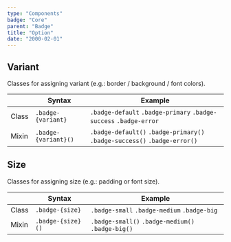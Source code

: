 ```yaml
---
type: "Components"
badge: "Core"
parent: "Badge"
title: "Option"
date: "2000-02-01"
---
```


## Variant

Classes for assigning variant (e.g.: border / background / font colors).

<div class="table-scroll">

|                         | Syntax                                    | Example                       |
| ----------------------- | ----------------------------------------- | ----------------------------- |
| Class                   | `.badge-{variant}`                        | `.badge-default` `.badge-primary` `.badge-success` `.badge-error` |
| Mixin                   | `.badge-{variant}()`                      | `.badge-default()` `.badge-primary()`  `.badge-success()` `.badge-error()`   |

</div>

<demo>
  <demovanilla src="vanilla/components/badge/variant">
  </demovanilla>
</demo>

## Size

Classes for assigning size (e.g.: padding or font size).

<div class="table-scroll">

|                         | Syntax                                    | Example                       |
| ----------------------- | ----------------------------------------- | ----------------------------- |
| Class                   | `.badge-{size}`                           | `.badge-small` `.badge-medium` `.badge-big`|
| Mixin                   | `.badge-{size}()`                         | `.badge-small()` `.badge-medium()`  `.badge-big()`   |

</div>

<demo>
  <demovanilla src="vanilla/components/badge/size">
  </demovanilla>
</demo>
